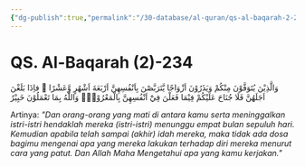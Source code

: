 ```yaml
---
{"dg-publish":true,"permalink":"/30-database/al-quran/qs-al-baqarah-2-234/"}
---
```



# QS. Al-Baqarah (2)-234
وَالَّذِيْنَ يُتَوَفَّوْنَ مِنْكُمْ وَيَذَرُوْنَ اَزْوَاجًا يَّتَرَبَّصْنَ بِاَنْفُسِهِنَّ اَرْبَعَةَ اَشْهُرٍ وَّعَشْرًا ۚ فاِذَا بَلَغْنَ اَجَلَهُنَّ فَلَا جُنَاحَ عَلَيْكُمْ فِيْمَا فَعَلْنَ فِيْٓ اَنْفُسِهِنَّ بِالْمَعْرُوْفِۗ وَاللّٰهُ بِمَا تَعْمَلُوْنَ خَبِيْرٌ 

Artinya: *"Dan orang-orang yang mati di antara kamu serta meninggalkan istri-istri hendaklah mereka (istri-istri) menunggu empat bulan sepuluh hari. Kemudian apabila telah sampai (akhir) idah mereka, maka tidak ada dosa bagimu mengenai apa yang mereka lakukan terhadap diri mereka menurut cara yang patut. Dan Allah Maha Mengetahui apa yang kamu kerjakan."*
